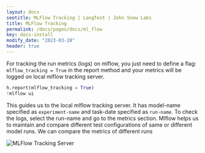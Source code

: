 ```yaml
---
layout: docs
seotitle: MLFlow Tracking | LangTest | John Snow Labs
title: MLFlow Tracking
permalink: /docs/pages/docs/ml_flow
key: docs-install
modify_date: "2023-03-28"
header: true
---
```


<div class="main-docs" markdown="1"><div class="h3-box" markdown="1">

For tracking the run metrics (logs) on mlflow, you just need to define a flag: `mlflow_tracking = True` in the report method and your metrics will be logged on local mlflow tracking server.

```python
h.report(mlflow_tracking = True)
!mlflow ui
```
This guides us to the local mlflow tracking server. It has model-name specified as `experiment-name` and task-date specified as `run-name`. To check the logs, select the run-name and go to the metrics section. Mlflow helps us to maintain and compare different test configurations of same or different model runs. We can compare the metrics of different runs

![MLFlow Tracking Server](https://github.com/JohnSnowLabs/langtest/blob/chore/webiste_updates/docs/assets/images/mlflow/experiment_run_name.png?raw=true)


</div><div class="h3-box" markdown="1">

</div></div>